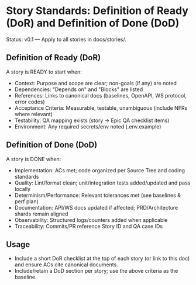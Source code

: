 # Story Standards: Definition of Ready (DoR) and Definition of Done (DoD)

Status: v0.1 — Apply to all stories in docs/stories/.

## Definition of Ready (DoR)
A story is READY to start when:
- Context: Purpose and scope are clear; non-goals (if any) are noted
- Dependencies: "Depends on" and "Blocks" are listed
- References: Links to canonical docs (baselines, OpenAPI, WS protocol, error codes)
- Acceptance Criteria: Measurable, testable, unambiguous (include NFRs where relevant)
- Testability: QA mapping exists (story → Epic QA checklist items)
- Environment: Any required secrets/env noted (.env.example)

## Definition of Done (DoD)
A story is DONE when:
- Implementation: ACs met; code organized per Source Tree and coding standards
- Quality: Lint/format clean; unit/integration tests added/updated and pass locally
- Determinism/Performance: Relevant tolerances met (see baselines & perf plan)
- Documentation: API/WS docs updated if affected; PRD/Architecture shards remain aligned
- Observability: Structured logs/counters added when applicable
- Traceability: Commits/PR reference Story ID and QA case IDs

## Usage
- Include a short DoR checklist at the top of each story (or link to this doc) and ensure ACs cite canonical documents.
- Include/retain a DoD section per story; use the above criteria as the baseline.

